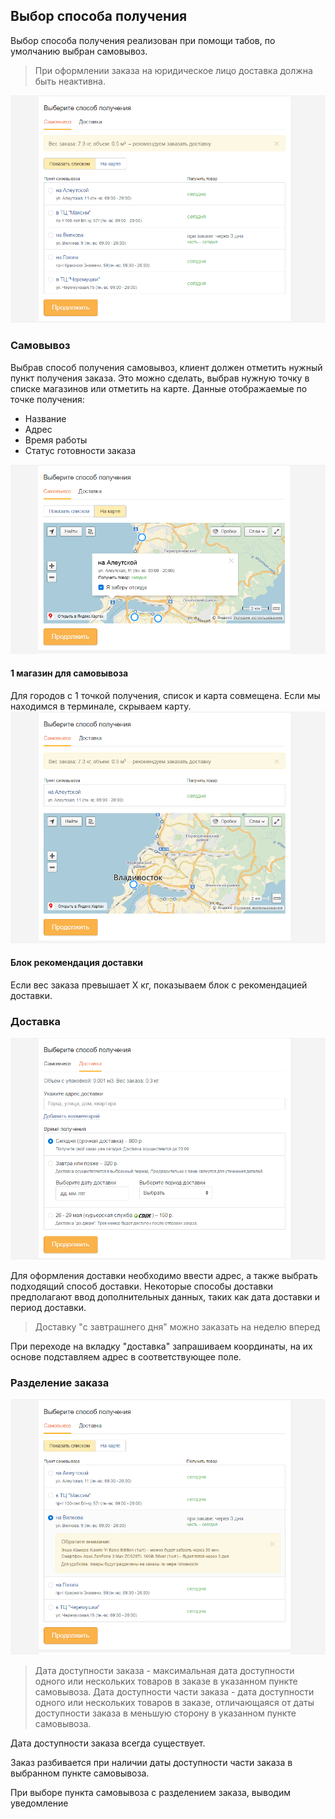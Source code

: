 ## Выбор способа получения

Выбор способа получения реализован при помощи табов, по умолчанию выбран самовывоз.
> При оформлении заказа на юридическое лицо доставка должна быть неактивна.

![Обычное состояние](../../__source/cart___getting__pickup.png)

### Самовывоз

Выбрав способ получения самовывоз, клиент должен отметить нужный пункт получения заказа. Это можно сделать, выбрав нужную точку в списке магазинов или отметить на карте.
Данные отображаемые по точке получения:
* Название
* Адрес
* Время работы
* Статус готовности заказа

![Обычное состояние](../../__source/cart___getting__pickup__map.png)


#### 1 магазин для самовывоза
Для городов с 1 точкой получения, список и карта совмещена.
Если мы находимся в терминале, скрываем карту.
![Обычное состояние](../../__source/cart___getting__pickup__single_store.png)


#### Блок рекомендация доставки
Если вес заказа превышает Х кг, показываем блок с рекомендацией доставки. 


### Доставка
![Обычное состояние](../../__source/cart___getting__delivery__sdek.png)

Для оформления доставки необходимо ввести адрес, а также выбрать подходящий способ доставки.
Некоторые способы доставки предполагают ввод дополнительных данных, таких как дата доставки и период доставки.

> Доставку "с завтрашнего дня" можно заказать на неделю вперед

При переходе на вкладку "доставка" запрашиваем координаты, на их основе подставляем адрес в соответствующее поле.

### Разделение заказа
![Обычное состояние](../../__source/cart___getting__pickup__split.png)

> Дата доступности заказа  - максимальная дата доступности одного или нескольких товаров в заказе в указанном пункте самовывоза.
> Дата доступности части заказа -  дата доступности одного или нескольких товаров в заказе, отличающаяся от даты доступности заказа в меньшую сторону в указанном пункте самовывоза.

Дата доступности заказа всегда существует.

Заказ разбивается при наличии даты доступности части заказа в выбранном пункте самовывоза.

При выборе пункта самовывоза с разделением заказа, выводим уведомление